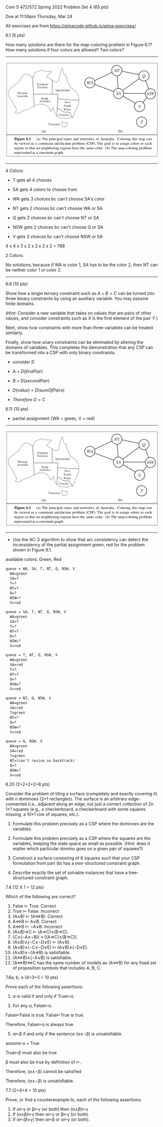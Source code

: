 
Com S 472/572 Spring 2022
Problem Set 4 (65 pts)

Due at 11:59pm 
Thursday, Mar 24

All exercises are from https://aimacode.github.io/aima-exercises/


6.1 (5 pts)

How many solutions are there for the map-coloring problem in Figure 6.1? How many solutions if four colors are allowed? Two colors?

---

![](../pic/australia-figure.png)

---

4 Colors:

- T gets all 4 choices

- SA gets 4 colors to choose from

- WA gets 3 choices bc can't choose SA's color

- NT gets 2 choices bc can't choose WA or SA

- Q gets 2 choices bc can't choose NT or SA

- NSW gets 2 choices bc can't choose Q or SA

- V gets 2 choices bc can't choose NSW or SA

4 x 4 x 3 x 2 x 2 x 2 x 2 = 768

2 Colors: 

No solutions, because if WA is color 1, SA has to be the color 2, then NT can be neither color 1 or color 2.

---

6.6 (10 pts)

Show how a single ternary constraint such as $A+B=C$ can be turned into three binary constraints by using an auxiliary variable. You may assume finite domains. 

(*Hint:* Consider a new variable that takes on values that are pairs of other values, and consider constraints such as $X$ is the first element of the pair $Y$.) 

Next, show how constraints with more than three variables can be treated similarly. 

Finally, show how unary constraints can be eliminated by altering the domains of variables. This completes the demonstration that any CSP can be transformed into a CSP with only binary constraints.

- $consider$ $D$

- $A$ $=$ $D(firstPair)$

- $B$ $=$ $D(secondPair)$

- $D(value)$ $=$ $D(sumOfPairs)$

- $Therefore$ $D=C$

6.11 (10 pts)

- partial assignment {WA = green, V = red}

---

![](../pic/australia-figure.png)

---

- Use the AC-3 algorithm to show that arc consistency can detect the inconsistency of the partial assignment green, red for the problem shown in Figure 6.1.

available colors: Green, Red

```
queue = WA, SA, T, NT, Q, NSW, V
  WA=green
  SA=?
  T=?
  NT=?
  Q=?
  NSW=?
  V=red
```
```
queue = SA, T, NT, Q, NSW, V
  WA=green
  SA=?
  T=?
  NT=?
  Q=?
  NSW=?
  V=red
```
```
queue = T, NT, Q, NSW, V
  WA=green
  SA=red
  T=?
  NT=?
  Q=?
  NSW=?
  V=red
```
```
queue = NT, Q, NSW, V
  WA=green
  SA=red
  T=green
  NT=?
  Q=?
  NSW=?
  V=red
```
```
queue = Q, NSW, V
  WA=green
  SA=red
  T=green
  NT=(can't revise so backtrack)
  Q=?
  NSW=?
  V=red
```

6.20 (2+2+2+2=8 pts)

Consider the problem of tiling a surface (completely and exactly covering it) with n dominoes (2×1 rectangles). The surface is an arbitrary edge-connected (i.e., adjacent along an edge, not just a corner) collection of 2n 1×1 squares (e.g., a checkerboard, a checkerboard with some squares missing, a 10×1 row of squares, etc.).

1. Formulate this problem precisely as a CSP where the dominoes are the variables.

2. Formulate this problem precisely as a CSP where the squares are the variables, keeping the state space as small as possible. (*Hint:* does it matter which particular domino goes on a given pair of squares?)

3. Construct a surface consisting of 6 squares such that your CSP formulation from part (b) has a *tree-structured* constraint graph.

4. Describe exactly the set of solvable instances that have a tree-structured constraint graph.

7.4 (12 X 1 = 12 pts) 

Which of the following are correct?
1. False ⊨ True. Correct
2. True ⊨ False. Incorrect
3. (A∧B) ⊨ (A⇔B). Correct
4. A⇔B ⊨ A∨B. Correct
5. A⇔B ⊨ ¬A∨B. Incorrect
6. (A∧B)⇒C ⊨ (A⇒C)∨(B⇒C).
7. (C∨(¬A∧¬B)) ≡ ((A⇒C)∧(B⇒C)).
8. (A∨B)∧(¬C∨¬D∨E) ⊨ (A∨B).
9. (A∨B)∧(¬C∨¬D∨E) ⊨ (A∨B)∧(¬D∨E).
10. (A∨B)∧¬(A⇒B) is satisfiable.
11. (A⇔B)∧(¬A∨B) is satisfiable.
12. (A⇔B)⇔C has the same number of models as (A⇔B) for any fixed set of proposition symbols that includes A, B, C.

7.6a, b, e (4+3+3 = 10 pts)

Prove each of the following assertions:
1. α is valid if and only if True⊨α.



2. For any α, False⊨α.

False⊨False is true.
False⊨True is true.

Therefore, False⊨α is always true.

5. α⊨β if and only if the sentence (α∧¬β) is unsatisfiable.

assume α = True

True⊨β must also be true

β must also be true by definition of ⊨.

Therefore, (α∧¬β) cannot be satisfied

Therefore, (α∧¬β) is unsatisfiable.

7.7 (2+4+4 = 10 pts)

Prove, or find a counterexample to, each of the following assertions:
1. If α⊨γ or β⊨γ (or both) then (α∧β)⊨γ
2. If (α∧β)⊨γ then α⊨γ or β⊨γ (or both).
3. If α⊨(β∨γ) then α⊨β or α⊨γ (or both).
